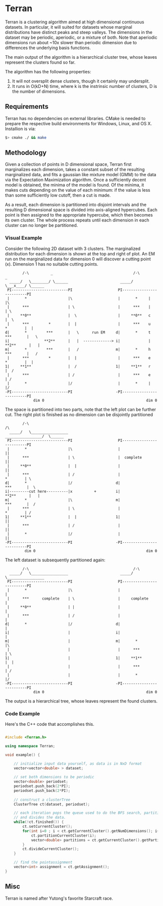 <h1>Terran</h1>

Terran is a clustering algorithm aimed at high dimensional continuous datasets. In particular, it will suited for datasets whose marginal distributions have distinct peaks and steep valleys. The dimensions in the dataset may be periodic, aperiodic, or a mixture of both. Note that aperiodic dimensions run about ~10x slower than periodic dimension due to differences the underlying basis functions. 

The main output of the algorithm is a hierarchical cluster tree, whose leaves represent the clusters found so far. 

The algorithm has the following properties:

1) It will not oversplit dense clusters, though it certainly may undersplit.  
2) It runs in O(kD+N) time, where k is the instrinsic number of clusters, D is the number of dimensions.  


<h2>Requirements</h2>

Terran has no dependencies on external libraries. CMake is needed to prepare the respective build environments for Windows, Linux, and OS X. Installion is via:

``` bash
$> cmake ./ && make
```

<h2>Methodology</h2>

Given a collection of points in D dimensional space, Terran first marginalizes each dimension, takes a constant subset of the resulting marginalized data, and fits a gaussian like mixture model (GMM) to the data via the Expectation Maximization algorithm. Once a sufficiently decent model is obtained, the minima of the model is found. Of the minima, it makes cuts depending on the value of each minimum: if the value is less than some sufficiently low cutoff, then a cut is made. 

As a result, each dimension is partitioned into disjoint intervals and the resulting D dimensional space is divided into axis-aligned hypercubes. Each point is then assigned to the appropriate hypercube, which then becomes its own cluster. The whole process repeats until each dimension in each cluster can no longer be partitioned.

<h3> Visual Example </h3>

Consider the following 2D dataset with 3 clusters. The marginalized distribution for each dimension is shown at the top and right of plot. An EM run on the marginalized data for dimension 0 will discover a cutting point (x). Dimension 1 has no suitable cutting points. 

```     
        /-\          _                                     /-\          _         
  _____/   \________/ \______                        _____/   \___x____/ \______  
 PI--------------------------PI                     PI--------------------------PI 
 |       *                   |\                     |       *     |             |\        
 |      ***                  | \                    |      ***    |             | \   
 |     **0**                 |  \                   |     **0**   c             |  \ 
 |      ***         *        |  |                   |      ***    u    *        |  | 
d|       *         ***       |   \      run EM     d|       *     t   ***       |   \
i|                **2**      |   |  -------------> i|             |  **2**      |   |
m|       *         ***       |   /                 m|       *     h   ***       |   /
 |      ***         *        |  |                   |      ***    e    *        |  |
1|     **1**                 |  /                  1|     **1**   r             |  /
 |      ***                  | /                    |      ***    e             | /
 |       *                   |/                     |       *     |             |/
-PI--------------------------PI                    -PI--------------------------PI  
             dim 0                                               dim 0  
```

The space is partitioned into two parts, note that the left plot can be further cut. The right plot is finished as no dimension can be disjointly partitioned

```     
        /-\                                                            /\         
  _____/   \_________________                        _________________/  \______  
 PI--------------------------PI                     PI--------------------------PI 
 |       *                   |\                     |                           ||
 |      ***                  | \                    |  complete                 ||  
 |     **0**                 |  |                   |                           ||  
 |      ***                  | /                    |                  *        | \
d|       *                   |/                    d|                 ***       |  \
i|---------cut here----------|x          +         i|                **2**      |   | 
m|       *                   |\                    m|                 ***       |  / 
 |      ***                  | \                    |                  *        | / 
1|     **1**                 |  |                  1|                           || 
 |      ***                  | /                    |                           || 
 |       *                   |/                     |                           ||
-PI--------------------------PI                    -PI--------------------------PI
         dim 0                                                   dim 0  
```

The left dataset is subsequently partitioned again:

```     
        /-\                                                /-\                   
  _____/   \_________________                        _____/   \_________________  
 PI--------------------------PI                     PI--------------------------PI 
 |       *                   |\                     |                           | 
 |      ***      complete    | \                    |     complete              | 
 |     **0**                 | |                    |                           |
 |      ***                  | /                    |                           | 
d|       *                   |/                    d|                           |
i|                           |                     i|                           |
m|                           |                     m|       *                   |\
 |                           |                      |      ***                  | \
1|                           |                     1|     **1**                 |  |
 |                           |                      |      ***                  | / 
 |                           |                      |       *                   |/
-PI--------------------------PI                    -PI--------------------------PI
             dim 0                                               dim 0  
```

The output is a hierarchical tree, whose leaves represent the found clusters.

<h3> Code Example </h3>

Here's the C++ code that accomplishes this. 

```cpp

#include <Terran.h>

using namespace Terran;

void example() {

    // initialize input data yourself, as data is in NxD format
    vector<vector<double> > dataset;
    
    // set both dimensions to be periodic
    vector<double> periodset;
    periodset.push_back(2*PI);
    periodset.push_back(2*PI);
    
    // construct a clusterTree
    ClusterTree ct(dataset, periodset);

    // each iteration pops the queue used to do the BFS search, partitions each dimension,
    // and divides the data.
    while(!ct.finished()) {
        ct.setCurrentCluster();
        for(int i=0 ; i < ct.getCurrentCluster().getNumDimensions(); i++) {
            ct.partitionCurrentCluster(i);
            vector<double> partitions = ct.getCurrentCluster().getPartition(i);
        }
        ct.divideCurrentCluster();
    }

    // find the pointassignment
    vector<int> assignment = ct.getAssignment();
}
```

<h2> Misc </h2>

Terran is named after Yutong's favorite Starcraft race.
